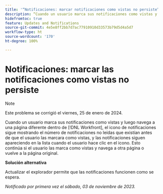 ```yaml
---
title: '“Notificaciones: marcar notificaciones como vistas no persiste”'
description: “Cuando un usuario marca sus notificaciones como vistas y luego navega a una página diferente dentro de Workfront, el icono de notificaciones sigue mostrando el número de notificaciones no leídas que existían antes de que el usuario las marcara como vistas, y las notificaciones siguen apareciendo en la lista cuando el usuario hace clic en el icono. Esto continúa si el usuario las marca como vistas y navega a otra página o vuelve a la página original”.
hidefromtoc: true
feature: Updates and Notifications
source-git-commit: 4e5e8ff2bb7d7ac77910910d33573b79d5d4a5d7
workflow-type: ht
source-wordcount: '170'
ht-degree: 100%

---
```



# Notificaciones: marcar las notificaciones como vistas no persiste

>[!NOTE]
>
>Este problema se corrigió el viernes, 25 de enero de 2024.

Cuando un usuario marca sus notificaciones como vistas y luego navega a una página diferente dentro de [!DNL Workfront], el icono de notificaciones sigue mostrando el número de notificaciones no leídas que existían antes de que el usuario las marcara como vistas, y las notificaciones siguen apareciendo en la lista cuando el usuario hace clic en el icono. Esto continúa si el usuario las marca como vistas y navega a otra página o vuelve a la página original.

**Solución alternativa**

Actualizar el explorador permite que las notificaciones funcionen como se espera.

_Notificado por primera vez el sábado, 03 de noviembre de 2023._
